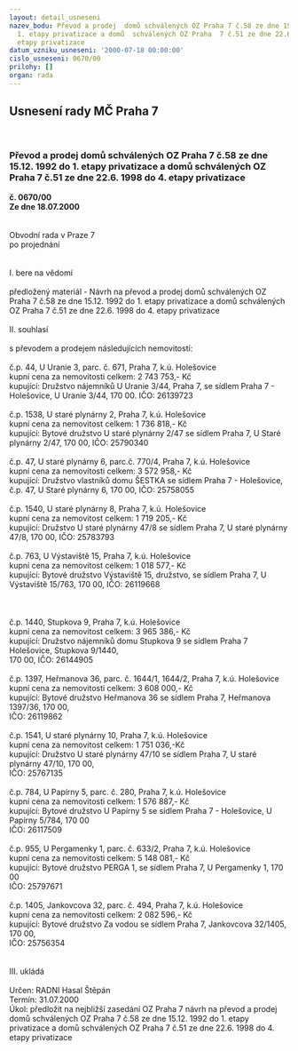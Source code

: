 ```yaml
---
layout: detail_usneseni
nazev_bodu: Převod a prodej  domů schválených OZ Praha 7 č.58 ze dne 15.12. 1992 do
  1. etapy privatizace a domů  schválených OZ Praha  7 č.51 ze dne 22.6. 1998 do 4.
  etapy privatizace
datum_vzniku_usneseni: '2000-07-18 00:00:00'
cislo_usneseni: 0670/00
prilohy: []
organ: rada
---
```

<div id="ucUsn_pList" class="usn">
	<span><h2>Usnesení rady MČ Praha 7 </h2>
<br></span><div class="standBody">
<span><h3>Převod a prodej  domů schválených OZ Praha 7 č.58 ze dne 15.12. 1992 do 1. etapy privatizace a domů  schválených OZ Praha  7 č.51 ze dne 22.6. 1998 do 4. etapy privatizace</h3></span><div class="center">
		<strong>č. 0670/00</strong><br>
	</div>
<div class="center">
		<strong>Ze dne 18.07.2000</strong><br><br>
	</div>     <br>Obvodní rada v Praze 7<br>po projednání<br><br><br>I.	bere na vědomí<br><br> předložený materiál - Návrh na převod a prodej  domů schválených OZ Praha 7 č.58 ze dne 15.12. 1992 do 1. etapy privatizace a domů  schválených OZ Praha  7 č.51 ze dne 22.6. 1998 do 4. etapy privatizace<br><br>II.	souhlasí <br><br>s převodem a prodejem  následujících nemovitostí:<br><br>č.p. 44, U Uranie 3, parc. č. 671, Praha 7, k.ú. Holešovice <br>kupní cena za nemovitosti celkem: 2 743 753,- Kč <br>kupující: Družstvo nájemníků U Uranie 3/44, Praha 7, se sídlem Praha 7 - Holešovice, U Uranie 3/44, 170 00. IČO: 26139723<br><br>č.p. 1538, U staré plynárny 2, Praha 7, k.ú. Holešovice <br>kupní cena za nemovitost celkem: 1 736 818,- Kč<br>kupující: Bytové družstvo U staré plynárny 2/47 se sídlem Praha 7, U Staré plynárny 2/47, 170 00, IČO: 25790340<br><br>č.p. 47,  U staré plynárny 6, parc.č. 770/4, Praha 7, k.ú. Holešovice<br>kupní cena za nemovitosti celkem: 3 572 958,- Kč<br>kupující: Družstvo vlastníků domu ŠESTKA se sídlem Praha 7 - Holešovice, č.p. 47, U Staré plynárny 6,  170 00, IČO: 25758055<br><br>č.p. 1540, U staré plynárny 8, Praha 7, k.ú. Holešovice<br>kupní cena za nemovitost celkem: 1 719 205,- Kč<br>kupující: Družstvo  U staré plynárny 47/8 se sídlem Praha 7, U staré plynárny 47/8, 170 00, IČO: 25783793<br><br>č.p. 763, U Výstaviště 15, Praha 7, k.ú. Holešovice<br>kupní cena za nemovitost celkem: 1 018 577,- Kč<br>kupující: Bytové družstvo Výstaviště 15, družstvo, se sídlem Praha 7, U Výstaviště 15/763, 170 00, IČO: 26119668<br><br><br><br>č.p. 1440, Stupkova 9, Praha 7, k.ú. Holešovice<br>kupní cena za nemovitost celkem: 3 965 386,- Kč<br>kupující: Družstvo nájemníků domu Stupkova 9 se sídlem Praha 7 Holešovice, Stupkova 9/1440, <br>170 00, IČO: 26144905<br><br>č.p. 1397, Heřmanova 36, parc. č. 1644/1, 1644/2, Praha 7, k.ú. Holešovice<br>kupní cena za nemovitosti celkem: 3 608 000,- Kč<br>kupující: Bytové družstvo Heřmanova 36 se sídlem Praha 7, Heřmanova 1397/36, 170 00, <br>IČO: 26119862<br><br>č.p. 1541, U staré plynárny 10, Praha 7, k.ú. Holešovice<br>kupní cena za nemovitost celkem: 1 751 036,-Kč<br>kupující: Družstvo U staré plynárny 47/10 se sídlem Praha 7, U staré plynárny 47/10, 170 00, <br>IČO: 25767135<br><br>č.p. 784, U Papírny 5, parc. č. 280, Praha 7, k.ú. Holešovice<br>kupní cena za nemovitosti celkem: 1 576 887,- Kč<br>kupující: Bytové družstvo U Papírny 5 se sídlem  Praha 7 - Holešovice, U Papírny 5/784, 170 00<br>IČO: 26117509<br><br>č.p. 955, U Pergamenky 1, parc. č. 633/2, Praha 7, k.ú. Holešovice<br>kupní cena za nemovitosti celkem: 5 148 081,- Kč<br>kupující: Bytové družstvo PERGA 1, se sídlem Praha 7, U Pergamenky 1, 170 00<br>IČO: 25797671<br><br>č.p. 1405, Jankovcova  32, parc. č. 494, Praha 7, k.ú. Holešovice<br>kupní cena za nemovitosti celkem: 2 082 596,- Kč<br>kupující: Bytové družstvo Za vodou se sídlem Praha 7, Jankovcova 32/1405, 170 00,<br>IČO: 25756354<br><br><br>III.	ukládá <br><br> Určen:	     	RADNI Hasal Štěpán<br>Termín: 31.07.2000<br>Úkol:	předložit na nejbližší zasedání OZ Praha 7 návrh na převod a prodej domů schválených OZ Praha 7 č.58 ze dne 15.12. 1992 do 1. etapy privatizace a domů  schválených OZ Praha  7  č.51 ze dne 22.6. 1998 do 4. etapy privatizace<br><br> </div>
</div>